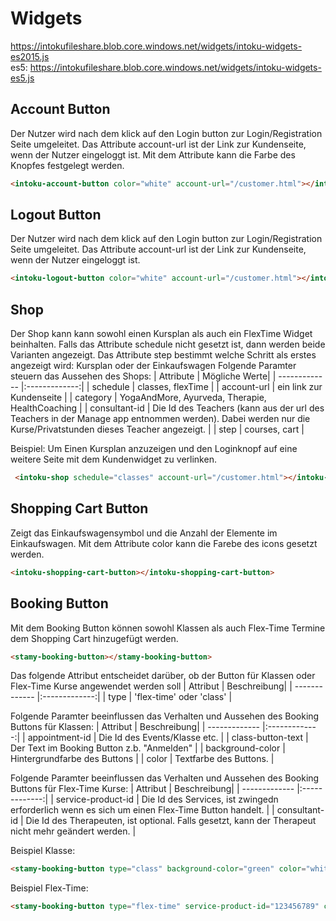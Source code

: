 # Widgets
https://intokufileshare.blob.core.windows.net/widgets/intoku-widgets-es2015.js <br>
es5: https://intokufileshare.blob.core.windows.net/widgets/intoku-widgets-es5.js

## Account Button

Der Nutzer wird nach dem klick auf den Login button zur Login/Registration Seite umgeleitet.
Das Attribute account-url ist der Link zur Kundenseite, wenn der Nutzer eingeloggt ist.
Mit dem Attribute kann die Farbe des Knopfes festgelegt werden.

``` html
<intoku-account-button color="white" account-url="/customer.html"></intoku-account-button>
```

## Logout Button

Der Nutzer wird nach dem klick auf den Login button zur Login/Registration Seite umgeleitet.
Das Attribute account-url ist der Link zur Kundenseite, wenn der Nutzer eingeloggt ist.

``` html
<intoku-logout-button color="white" account-url="/customer.html"></intoku-logout-button>
```

## Shop

Der Shop kann kann sowohl einen Kursplan als auch ein FlexTime Widget beinhalten.
Falls das Attribute schedule nicht gesetzt ist, dann werden beide Varianten angezeigt.
Das Attribute step bestimmt welche Schritt als erstes angezeigt wird: Kursplan oder der Einkaufswagen
Folgende Paramter steuern das Aussehen des Shops:
| Attribute     | Mögliche Werte| 
| ------------- |:-------------:|
| schedule      | classes, flexTime |
| account-url   | ein link zur Kundenseite |
| category      | YogaAndMore, Ayurveda, Therapie, HealthCoaching  |
| consultant-id  | Die Id des Teachers (kann aus der url des Teachers in der Manage app entnommen werden). Dabei werden nur die Kurse/Privatstunden dieses Teacher angezeigt.  |
| step      | courses, cart  |

Beispiel:
Um Einen Kursplan anzuzeigen und den Loginknopf auf eine weitere Seite mit dem Kundenwidget zu verlinken.

``` html
 <intoku-shop schedule="classes" account-url="/customer.html"></intoku-shop>
```

## Shopping Cart Button

Zeigt das Einkaufswagensymbol und die Anzahl der Elemente im Einkaufswagen.
Mit dem Attribute color kann die Farebe des icons gesetzt werden.

``` html
<intoku-shopping-cart-button></intoku-shopping-cart-button>
```

## Booking Button

Mit dem Booking Button können sowohl Klassen als auch Flex-Time Termine dem Shopping Cart hinzugefügt werden.

``` html
<stamy-booking-button></stamy-booking-button>
```

Das folgende Attribut entscheidet darüber, ob der Button für Klassen oder Flex-Time Kurse angewendet werden soll
| Attribut    | Beschreibung| 
| ------------- |:-------------:|
| type      | 'flex-time' oder 'class'  |

Folgende Paramter beeinflussen das Verhalten und Aussehen des Booking Buttons für Klassen:
| Attribut    | Beschreibung| 
| ------------- |:-------------:|
| appointment-id      | Die Id des Events/Klasse etc. |
| class-button-text  | Der Text im Booking Button z.b. "Anmelden" |
| background-color     | Hintergrundfarbe des Buttons  |
| color  | Textfarbe des Buttons.  |

Folgende Paramter beeinflussen das Verhalten und Aussehen des Booking Buttons für Flex-Time Kurse:
| Attribut    | Beschreibung| 
| ------------- |:-------------:|
| service-product-id    | Die Id des Services, ist zwingedn erforderlich wenn es sich um einen Flex-Time Button handelt. |
| consultant-id    | Die Id des Therapeuten, ist optional. Falls gesetzt, kann der Therapeut nicht mehr geändert werden. |

Beispiel Klasse:

``` html
<stamy-booking-button type="class" background-color="green" color="white" appointment-id="123456789" cart-url="'/shopping-cart'"></stamy-booking-button>
```

Beispiel Flex-Time:

``` html
<stamy-booking-button type="flex-time" service-product-id="123456789" consultant-id="abc" cart-url="'/shopping-cart'"></stamy-booking-button>
```
